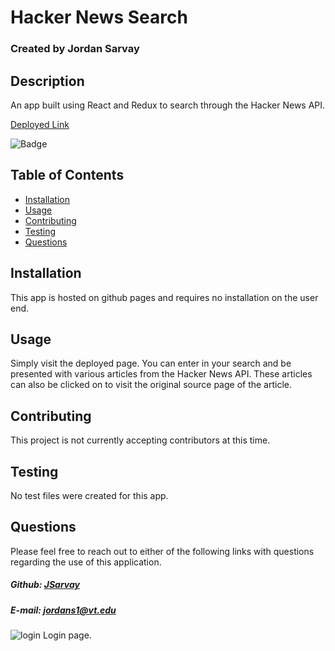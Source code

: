 # Hacker News Search
### Created by Jordan Sarvay

## Description
An app built using React and Redux to search through the Hacker News API.

[Deployed Link](https://jamhammer.herokuapp.com)

![Badge](https://img.shields.io/static/v1?label=License&message=MIT&color=<brightgreen>)

## Table of Contents
* [Installation](#installation)
* [Usage](#usage)
* [Contributing](#contributing)
* [Testing](#testing)
* [Questions](#questions)
    
## Installation
<a name="installation"></a>
This app is hosted on github pages and requires no installation on the user end.
    
## Usage
<a name="usage"></a>
Simply visit the deployed page. You can enter in your search and be presented with various articles from the Hacker News API. These articles can also be clicked on to visit the original source page of the article.

## Contributing
<a name="contributing"></a>
This project is not currently accepting contributors at this time.

## Testing
<a name="testing"></a>
No test files were created for this app.
    
## Questions
<a name="questions"></a>
Please feel free to reach out to either of the following links with questions regarding the use of this application.

##### Github: [JSarvay](http://github.com/JSarvay/)
##### E-mail: jordans1@vt.edu

![login](./client/public/Assets/login.png)
Login page.
